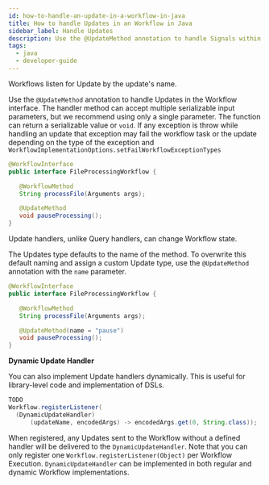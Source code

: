 ```yaml
---
id: how-to-handle-an-update-in-a-workflow-in-java
title: How to handle Updates in an Workflow in Java
sidebar_label: Handle Updates
description: Use the @UpdateMethod annotation to handle Signals within the Workflow interface.
tags:
  - java
  - developer-guide
---
```


Workflows listen for Update by the update's name.

Use the `@UpdateMethod` annotation to handle Updates in the Workflow interface. The handler method can accept multiple serializable input parameters, but we recommend using only a single parameter. The function can return a serializable value or `void`. If any exception is throw while handling an update that exception may fail the workflow task or the update depending on the type of the exception and `WorkflowImplementationOptions.setFailWorkflowExceptionTypes`

```java
@WorkflowInterface
public interface FileProcessingWorkflow {

   @WorkflowMethod
   String processFile(Arguments args);

   @UpdateMethod
   void pauseProcessing();
}
```

Update handlers, unlike Query handlers, can change Workflow state.

The Updates type defaults to the name of the method.
To overwrite this default naming and assign a custom Update type, use the `@UpdateMethod` annotation with the `name` parameter.

```java
@WorkflowInterface
public interface FileProcessingWorkflow {

   @WorkflowMethod
   String processFile(Arguments args);

   @UpdateMethod(name = "pause")
   void pauseProcessing();
}
```

**Dynamic Update Handler**

You can also implement Update handlers dynamically. This is useful for library-level code and implementation of DSLs.

```java
TODO
Workflow.registerListener(
  (DynamicUpdateHandler)
      (updateName, encodedArgs) -> encodedArgs.get(0, String.class));
```

When registered, any Updates sent to the Workflow without a defined handler will be delivered to the `DynamicUpdateHandler`.
Note that you can only register one `Workflow.registerListener(Object)` per Workflow Execution.
`DynamicUpdateHandler` can be implemented in both regular and dynamic Workflow implementations.
